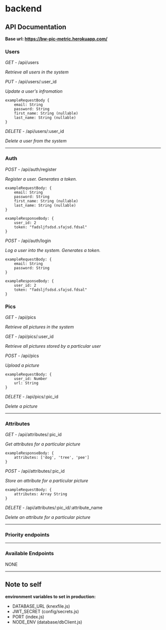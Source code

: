 # backend

## API Documentation

**Base url: https://bw-pic-metric.herokuapp.com/**

### Users

*GET* - /api/users 

*Retrieve all users in the system*

*PUT* - /api/users/:user_id

*Update a user's infromation*

	exampleRequestBody {
		email: String
		password: String
		first_name: String (nullable)
		last_name: String (nullable)
	}

*DELETE* - /api/users/:user_id

*Delete a user from the system*
<hr>

### Auth 

*POST* - /api/auth/register

*Register a user. Generates a token.*

	exampleRequestBody: {
		email: String
		password: String
		first_name: String (nullable)
		last_name: String (nullable)
	}

	exampleResponseBody: {
		user_id: 2
		token: "fadsljfsdsd.sfajsd.fdsal"
	}

*POST* - /api/auth/login

*Log a user into the system. Generates a token.*

	exampleRequestBody: {
		email: String
		password: String
	}

	exampleResponseBody: {
		user_id: 2
		token: "fadsljfsdsd.sfajsd.fdsal"
	}

### Pics

*GET* - /api/pics

*Retrieve all pictures in the system*

*GET* - /api/pics/:user_id

*Retrieve all pictures stored by a particular user*

*POST* - /api/pics

*Upload a picture*

	exampleRequestBody: {
		user_id: Number
		url: String
	}

*DELETE* - /api/pics/:pic_id

*Delete a picture*
<hr>


### Attributes

*GET* - /api/attributes/:pic_id

*Get attributes for a particular picture*

	exampleResponseBody: {
		attributes: ['dog', 'tree', 'pee']
	}

*POST* - /api/attributes/:pic_id

*Store an attribute for a particular picture*

	exampleRequestBody: {
		attributes: Array String	
	}

*DELETE* - /api/attributes/:pic_id/:attribute_name

*Delete an attribute for a particular picture*

<hr>

### Priority endpoints

<hr>

### Available Endpoints

NONE

<hr>

## Note to self
**environment variables to set in production:**
- DATABASE_URL (knexfile.js)
- JWT_SECRET (config/secrets.js)
- PORT (index.js)
- NODE_ENV (database/dbClient.js)
